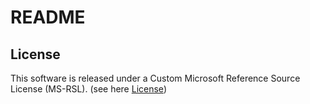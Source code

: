 # README

## License

This software is released under a Custom Microsoft Reference Source License (MS-RSL). (see here [License](License.md))
